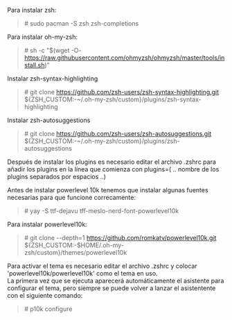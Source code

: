 Para instalar zsh:

> \# sudo pacman -S zsh zsh-completions

Para instalar oh-my-zsh:

> \# sh -c "$(wget -O- https://raw.githubusercontent.com/ohmyzsh/ohmyzsh/master/tools/install.sh)"

Instalar zsh-syntax-highlighting

> \# git clone https://github.com/zsh-users/zsh-syntax-highlighting.git ${ZSH_CUSTOM:-~/.oh-my-zsh/custom}/plugins/zsh-syntax-highlighting

Instalar zsh-autosuggestions

> \# git clone https://github.com/zsh-users/zsh-autosuggestions.git ${ZSH_CUSTOM:-~/.oh-my-zsh/custom}/plugins/zsh-autosuggestions

Después de instalar los plugins es necesario editar el archivo .zshrc para añadir los plugins en la línea que comienza con plugins=(  ..  nombre de los plugins separados por espacios ..)

Antes de instalar powerlevel 10k tenemos que instalar algunas fuentes necesarias para que funcione correcamente:

> \# yay -S ttf-dejavu tff-meslo-nerd-font-powerlevel10k

Para instalar powerlevel10k:

> \# git clone --depth=1 https://github.com/romkatv/powerlevel10k.git ${ZSH_CUSTOM:-$HOME/.oh-my-zsh/custom}/themes/powerlevel10k

Para activar el tema es necesario editar el archivo .zshrc y colocar 'powerlevel10k/powerlevel10k' como el tema en uso.  
La primera vez que se ejecuta aparecerá automáticamente el asistente para configurar el tema, pero siempre se puede volver a lanzar el asistentente con el siguiente comando:

> \# p10k configure
